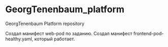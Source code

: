 # GeorgTenenbaum_platform
GeorgTenenbaum Platform repository

Создал манифест web-pod по заданию.
Создал манифест frontend-pod-healthy.yaml, который работает.